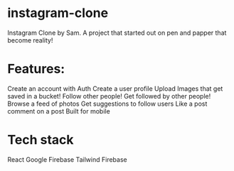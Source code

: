 # instagram-clone
Instagram Clone by Sam.
A project that started out on pen and papper that become reality! 
# Features:

Create an account with  Auth
Create a user profile
Upload Images that get saved in a bucket!
Follow other people!
Get followed by other people!
Browse a feed of photos
Get suggestions to follow users
Like a post
comment on a post
Built for mobile


 # Tech stack
 React
 Google Firebase
 Tailwind
 Firebase



